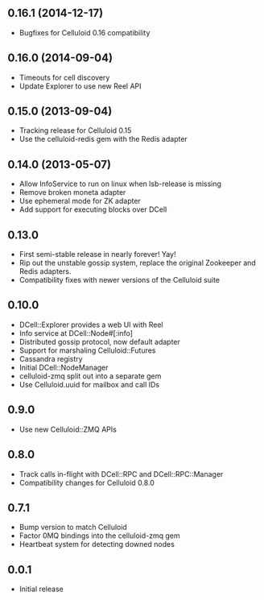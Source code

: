 0.16.1 (2014-12-17)
-------------------
* Bugfixes for Celluloid 0.16 compatibility

0.16.0 (2014-09-04)
-------------------
* Timeouts for cell discovery
* Update Explorer to use new Reel API

0.15.0 (2013-09-04)
-------------------
* Tracking release for Celluloid 0.15
* Use the celluloid-redis gem with the Redis adapter

0.14.0 (2013-05-07)
-------------------
* Allow InfoService to run on linux when lsb-release is missing
* Remove broken moneta adapter
* Use ephemeral mode for ZK adapter
* Add support for executing blocks over DCell

0.13.0
------
* First semi-stable release in nearly forever! Yay!
* Rip out the unstable gossip system, replace the original Zookeeper and
  Redis adapters.
* Compatibility fixes with newer versions of the Celluloid suite

0.10.0
------
* DCell::Explorer provides a web UI with Reel
* Info service at DCell::Node#[:info]
* Distributed gossip protocol, now default adapter
* Support for marshaling Celluloid::Futures
* Cassandra registry
* Initial DCell::NodeManager
* celluloid-zmq split out into a separate gem
* Use Celluloid.uuid for mailbox and call IDs

0.9.0
-----
* Use new Celluloid::ZMQ APIs

0.8.0
-----
* Track calls in-flight with DCell::RPC and DCell::RPC::Manager
* Compatibility changes for Celluloid 0.8.0

0.7.1
-----
* Bump version to match Celluloid
* Factor 0MQ bindings into the celluloid-zmq gem
* Heartbeat system for detecting downed nodes

0.0.1
-----
* Initial release
